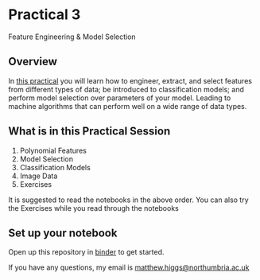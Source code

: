# Practical 3
Feature Engineering & Model Selection

## Overview
In [this practical](https://github.com/KF5012-AI2020/Practical3) you will learn how to engineer, extract, and select features from different types of data; be introduced to classification models; and perform model selection over parameters of your model. Leading to machine algorithms that can perform well on a wide range of data types.

## What is in this Practical Session
1. Polynomial Features
2. Model Selection
3. Classification Models
4. Image Data
5. Exercises

It is suggested to read the notebooks in the above order. You can also try the Exercises while you read through the notebooks

## Set up your notebook
Open up this repository in [binder]() to get started.

If you have any questions, my email is matthew.higgs@northumbria.ac.uk
